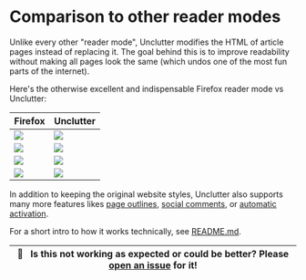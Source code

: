 # Comparison to other reader modes

Unlike every other "reader mode", Unclutter modifies the HTML of article pages instead of replacing it. The goal behind this is to improve readability without making all pages look the same (which undos one of the most fun parts of the internet).

Here's the otherwise excellent and indispensable Firefox reader mode vs Unclutter:

| Firefox                                          | Unclutter                                          |
| ------------------------------------------------ | -------------------------------------------------- |
| ![](./media/comparison/firefox/1.png) | ![](./media/comparison/unclutter/1.png) |
| ![](./media/comparison/firefox/2.png) | ![](./media/comparison/unclutter/2.png) |
| ![](./media/comparison/firefox/3.png) | ![](./media/comparison/unclutter/3.png) |
| ![](./media/comparison/firefox/4.png) | ![](./media/comparison/unclutter/4.png) |

In addition to keeping the original website styles, Unclutter also supports many more features likes [page outlines](https://github.com/lindylearn/unclutter/blob/main/docs/outline.md), [social comments](https://github.com/lindylearn/unclutter/blob/main/docs/social-highlights.md), or [automatic activation](https://github.com/lindylearn/unclutter/blob/main/docs/article-detection.md).

For a short intro to how it works technically, see [README.md](https://github.com/lindylearn/unclutter#how-this-works).

| 🐛     **Is this not working as expected or could be better? Please [open an issue](https://github.com/lindylearn/unclutter/issues/new) for it!** |
| ------------------------------------------------------------------------------------------------------------------------------------------------- |
